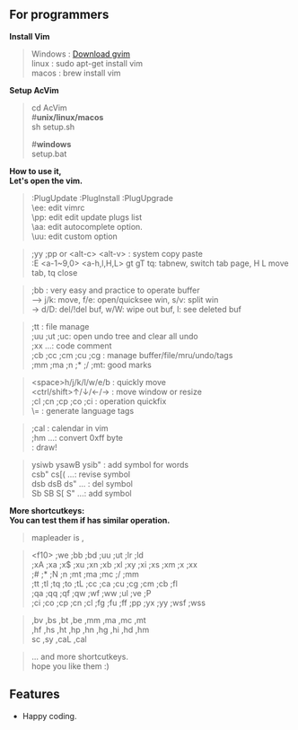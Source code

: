 For programmers
---
**Install Vim** 
> Windows : [Download gvim](http://www.vim.org/download "Vim")  
> linux : sudo apt-get install vim  
> macos : brew install vim

**Setup AcVim**  
>cd AcVim  
#**unix/linux/macos**  
sh setup.sh  
>  
>#**windows**  
setup.bat

**How to use it,  
Let's open the vim.** 
>:PlugUpdate :PlugInstall :PlugUpgrade  
\ee: edit vimrc  
\pp: edit edit update plugs list  
\aa: edit autocomplete option.  
\uu: edit custom option  

>;yy ;pp or \<alt-c\> \<alt-v\> : system copy paste  
:E \<a-1~9,0\> \<a-h,l,H,L\> gt gT tq: tabnew, switch tab page, H L move tab, tq close  

>;bb : very easy and practice to operate buffer  
 --> j/k: move, f/e: open/quicksee win, s/v: split win  
 -> d/D: del/!del buf, w/W: wipe out buf, l: see deleted buf  
 
>;tt : file manage  
;uu ;ut ;uc: open undo tree and clear all undo  
;xx ...: code comment  
;cb ;cc ;cm ;cu ;cg : manage buffer/file/mru/undo/tags  
;mm ;ma ;n ;* ;/ ;mt: good marks  

>\<space\>h/j/k/l/w/e/b : quickly move  
\<ctrl/shift\>↑/↓/←/→ : move window or resize  
;cl ;cn ;cp ;co ;ci : operation quickfix  
\\= : generate language tags  

>;cal : calendar in vim  
;hm ...: convert 0xff byte  
<f10>: draw!

>ysiwb ysawB ysib" : add symbol for words  
csb" cs\[\( ...: revise symbol  
dsb dsB ds" ... : del symbol  
Sb SB S\[ S" ...: add symbol

**More shortcutkeys:  
You can test them if has similar operation.**  
>mapleader is ,  

>\<f10\> ;we ;bb ;bd ;uu ;ut ;lr ;ld  
;xA ;xa ;x$ ;xu ;xn ;xb ;xl ;xy ;xi ;xs ;xm ;x<Space> ;xx  
;# ;* ;N ;n ;mt ;ma ;mc ;/ ;mm  
;tt ;tl ;tq ;to ;tL ;cc ;ca ;cu ;cg ;cm ;cb ;fl  
;qa ;qq ;qf ;qw ;wf ;ww ;ul ;ve ;P  
;ci ;co ;cp ;cn ;cl ;fg ;fu ;ff ;pp ;yx ;yy ;wsf ;wss  

>,bv ,bs ,bt ,be ,mm ,ma ,mc ,mt  
,hf ,hs ,ht ,hp ,hn ,hg ,hi ,hd ,hm  
sc ,sy ,caL ,cal  

>... and more shortcutkeys.  
hope you like them :)  

## Features
- Happy coding.

